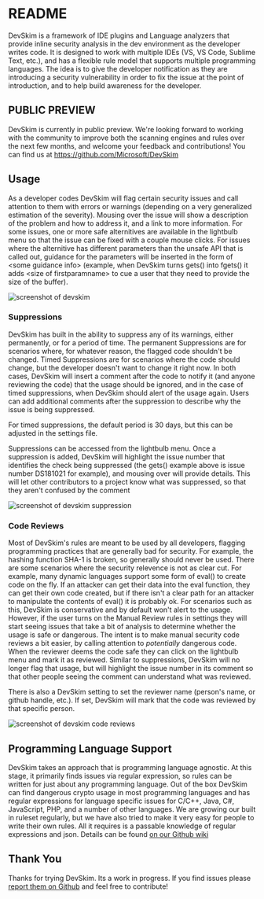 # README

DevSkim is a framework of IDE plugins and Language analyzers that provide inline security analysis in the dev environment as the developer writes code. It is designed to work with multiple IDEs (VS, VS Code, Sublime Text, etc.), and has a flexible rule model that supports multiple programming languages. The idea is to give the developer notification as they are introducing a security vulnerability in order to fix the issue at the point of introduction, and to help build awareness for the developer.

## PUBLIC PREVIEW

DevSkim is currently in public preview. We're looking forward to working with the community to improve both the scanning engines and rules over the next few months, and welcome your feedback and contributions! You can find us at https://github.com/Microsoft/DevSkim

## Usage

As a developer codes DevSkim will flag certain security issues and call attention to them with errors or warnings (depending on a very generalized estimation of the severity).  Mousing over the issue will show a description of the problem and how to address it, and a link to more information.  For some issues, one or more safe alternitives are available in the lightbulb menu so that the issue can be fixed with a couple mouse clicks.  For issues where the alternitive has different parameters than the unsafe API that is called out, guidance for the parameters will be inserted in the form of \<some guidance info\>  (example, when DevSkim turns gets() into fgets() it adds \<size of firstparamname\> to cue a user that they need to provide the size of the buffer).

![screenshot of devskim](https://github.com/Microsoft/DevSkim-VSCode-Plugin/raw/master/vsc-example.gif)

### Suppressions

DevSkim has built in the ability to suppress any of its warnings, either permanently, or for a period of time.  The permanent Suppressions are for scenarios where, for whatever reason, the flagged code shouldn't be changed.  Timed Suppressions are for scenarios where the code should change, but the developer doesn't want to change it right now.  In both cases, DevSkim will insert a comment after the code to notify it (and anyone reviewing the code) that the usage should be ignored, and in the case of timed suppressions, when DevSkim should alert of the usage again.  Users can add additional comments after the suppression to describe why the issue is being suppressed.

For timed suppressions, the default period is 30 days, but this can be adjusted in the settings file.

Suppressions can be accessed from the lightbulb menu.  Once a suppression is added, DevSkim will highlight the issue number that identifies the check being suppressed (the gets() example above is issue number DS181021 for example), and mousing over will provide details.  This will let other contributors to a project know what was suppressed, so that they aren't confused by the comment

![screenshot of devskim suppression](https://github.com/Microsoft/DevSkim-VSCode-Plugin/raw/master/vsc-suppression-example.png)

### Code Reviews

Most of DevSkim's rules are meant to be used by all developers, flagging programming practices that are generally bad for security.  For example, the hashing function SHA-1 is broken, so generally should never be used.  There are some scenarios where the security relevence is not as clear cut.  For example, many dynamic languages support some form of eval() to create code on the fly.  If an
attacker can get their data into the eval function, they can get their own code created, but if there isn't a clear path for an attacker to manipulate the contents of eval() it is probably ok.  For scenarios such as this, DevSkim is conservative and by default won't alert to the usage.  However, if the user turns on the Manual Review rules in settings they will start seeing issues that take a bit of analysis to determine whether the usage is safe or dangerous.  The intent is to make manual security code reviews a bit easier, by calling attention to *potentially* dangerous code.  When the reviewer deems the code safe they can click on the lightbulb menu and mark it as reviewed. Similar to suppressions, DevSkim will no longer flag that usage, but will highlight the issue number in its comment so that other people seeing the comment can understand what was reviewed.

There is also a DevSkim setting to set the reviewer name (person's name, or github handle, etc.).  If set, DevSkim will mark that the code was reviewed by that specific person.

![screenshot of devskim code reviews](https://github.com/Microsoft/DevSkim-VSCode-Plugin/raw/master/vsc-review-example.png)

## Programming Language Support

DevSkim takes an approach that is programming language agnostic.  At this stage, it primarily finds issues via regular expression, so rules can be written for just about any programming language.  Out of the box DevSkim can find dangerous crypto usage in most programming languages and has regular expressions for language specific issues for C/C++, Java, C#, JavaScript, PHP, and a number of other languages.  We are growing  our built in ruleset regularly, but we have also tried to make it very easy for people to write their own rules.  All it requires is a passable knowledge of regular expressions and json.  Details can be found [on our Github wiki](https://github.com/Microsoft/DevSkim/wiki/Writing-Rules)

## Thank You

Thanks for trying DevSkim.  Its a work in progress.  If you find issues please 
[report them on Github](https://github.com/Microsoft/DevSkim-VSCode-Plugin/) and feel free to contribute!
